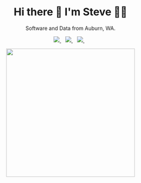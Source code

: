<h1 align='center'>
  Hi there 👋 I'm Steve 👨‍💻
</h1>

<p align='center'>
  Software and Data from Auburn, WA.
</p>



<p align='center'>

  <a href="https://www.linkedin.com/in/stevegmwangi">
    <img src="https://img.shields.io/badge/linkedin-%230077B5.svg?&style=for-the-badge&logo=linkedin&logoColor=white" />
  </a>&nbsp;&nbsp;

  <a href="https://instagram.com/steve.xenios">
    <img src="https://img.shields.io/badge/instagram-%23E4405F.svg?&style=for-the-badge&logo=instagram&logoColor=white" />        
  </a>&nbsp;&nbsp;

  <a href="https://www.facebook.com/stevexenios/">
    <img src="https://img.shields.io/badge/facebook-%231877F2.svg?&style=for-the-badge&logo=facebook&logoColor=white" />
  </a>&nbsp;&nbsp;
</p>

<p align='center'>
  <a href="#"><img src="https://github-readme-stats.vercel.app/api?username=stevexenios&show_icons=true&count_private=true&theme=dark" width="350"></a>
</p>